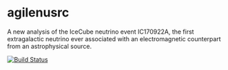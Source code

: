 # agilenusrc
A new analysis of the IceCube neutrino event IC170922A, the first extragalactic neutrino ever associated with an electromagnetic counterpart from an astrophysical source.

[![Build Status](https://app.travis-ci.com/elenagasparri/agilenusrc.svg?branch=main)](https://app.travis-ci.com/elenagasparri/agilenusrc)
